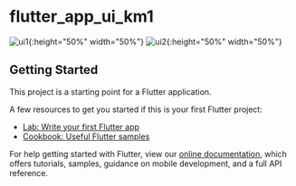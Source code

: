 # flutter_app_ui_km1

![ui1](https://user-images.githubusercontent.com/5345330/114166163-9838dd00-9957-11eb-9cf5-64b3a4bef522.png){:height="50%" width="50%"}
![ui2](https://user-images.githubusercontent.com/5345330/114166169-9a9b3700-9957-11eb-8bad-fbcb9a32e896.png){:height="50%" width="50%"}

## Getting Started

This project is a starting point for a Flutter application.

A few resources to get you started if this is your first Flutter project:

- [Lab: Write your first Flutter app](https://flutter.dev/docs/get-started/codelab)
- [Cookbook: Useful Flutter samples](https://flutter.dev/docs/cookbook)

For help getting started with Flutter, view our
[online documentation](https://flutter.dev/docs), which offers tutorials,
samples, guidance on mobile development, and a full API reference.



